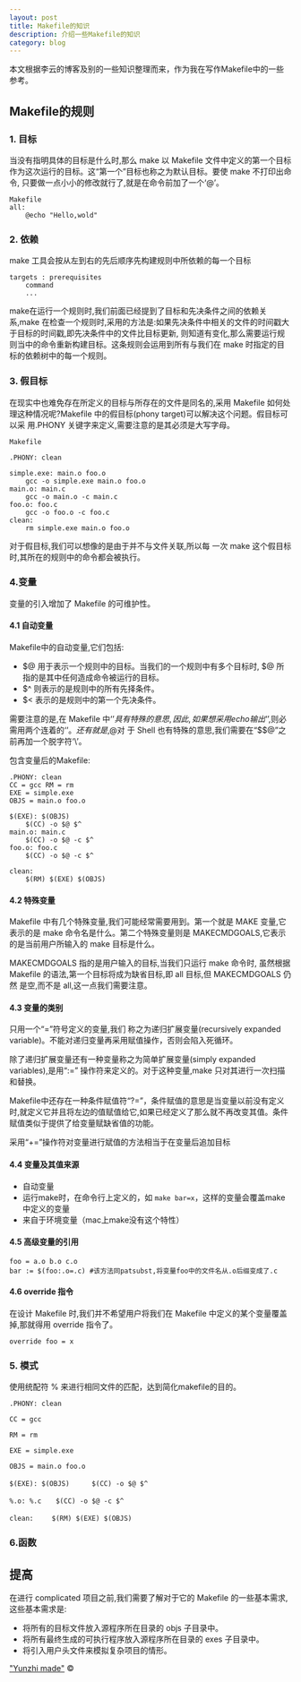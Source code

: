 ```yaml
---
layout: post
title: Makefile的知识
description: 介绍一些Makefile的知识
category: blog
---
```


本文根据李云的博客及别的一些知识整理而来，作为我在写作Makefile中的一些参考。

## Makefile的规则

### 1. 目标

当没有指明具体的目标是什么时,那么 make 以 Makefile 文件中定义的第一个目标作为这次运行的目标。这“第一个”目标也称之为默认目标。要使 make 不打印出命令, 只要做一点小小的修改就行了,就是在命令前加了一个‘@’。

	Makefile
	all:
		@echo "Hello,wold"

### 2. 依赖

make 工具会按从左到右的先后顺序先构建规则中所依赖的每一个目标

	targets : prerequisites
		command		...

make在运行一个规则时,我们前面已经提到了目标和先决条件之间的依赖关系,make 在检查一个规则时,采用的方法是:如果先决条件中相关的文件的时间戳大于目标的时间戳,即先决条件中的文件比目标更新, 则知道有变化,那么需要运行规则当中的命令重新构建目标。这条规则会运用到所有与我们在 make 时指定的目标的依赖树中的每一个规则。

### 3. 假目标

在现实中也难免存在所定义的目标与所存在的文件是同名的,采用 Makefile 如何处理这种情况呢?Makefile 中的假目标(phony target)可以解决这个问题。假目标可以采 用.PHONY 关键字来定义,需要注意的是其必须是大写字母。

	Makefile

	.PHONY: clean	simple.exe: main.o foo.o		gcc -o simple.exe main.o foo.o	main.o: main.c		gcc -o main.o -c main.c	foo.o: foo.c		gcc -o foo.o -c foo.c	clean:		rm simple.exe main.o foo.o

对于假目标,我们可以想像的是由于并不与文件关联,所以每 一次 make 这个假目标时,其所在的规则中的命令都会被执行。

### 4.变量

变量的引入增加了 Makefile 的可维护性。

#### 4.1 自动变量

Makefile中的自动变量,它们包括:
+ $@ 用于表示一个规则中的目标。当我们的一个规则中有多个目标时, $@ 所指的是其中任何造成命令被运行的目标。
+ $^ 则表示的是规则中的所有先择条件。 
+ $< 表示的是规则中的第一个先决条件。

需要注意的是,在 Makefile 中‘$’ 具有特殊的意思,因此,如果想采用 echo 输出‘$’,则必需用两个连着的‘$’。还有就是,$@对 于 Shell 也有特殊的意思,我们需要在“$$@”之前再加一个脱字符‘\’。

包含变量后的Makefile:

	.PHONY: clean	CC = gcc RM = rm	EXE = simple.exe
	OBJS = main.o foo.o
		$(EXE): $(OBJS)		$(CC) -o $@ $^	main.o: main.c		$(CC) -o $@ -c $^	foo.o: foo.c		$(CC) -o $@ -c $^		clean:		$(RM) $(EXE) $(OBJS)

#### 4.2 特殊变量

 Makefile 中有几个特殊变量,我们可能经常需要用到。第一个就是 MAKE 变量,它表示的是 make 命令名是什么。第二个特殊变量则是 MAKECMDGOALS,它表示的是当前用户所输入的 make 目标是什么。
 
MAKECMDGOALS 指的是用户输入的目标,当我们只运行 make 命令时, 虽然根据 Makefile 的语法,第一个目标将成为缺省目标,即 all 目标,但 MAKECMDGOALS 仍然 是空,而不是 all,这一点我们需要注意。

#### 4.3 变量的类别

只用一个“=”符号定义的变量,我们 称之为递归扩展变量(recursively expanded variable)。不能对递归变量再采用赋值操作，否则会陷入死循环。

除了递归扩展变量还有一种变量称之为简单扩展变量(simply expanded variables),是用“:=” 操作符来定义的。对于这种变量,make 只对其进行一次扫描和替换。

Makefile中还存在一种条件赋值符“?=”，条件赋值的意思是当变量以前没有定义时,就定义它并且将左边的值赋值给它,如果已经定义了那么就不再改变其值。条件赋值类似于提供了给变量赋缺省值的功能。

采用“+=”操作符对变量进行斌值的方法相当于在变量后追加目标

#### 4.4 变量及其值来源
+ 自动变量
+ 运行make时，在命令行上定义的，如 ` make bar=x `，这样的变量会覆盖make中定义的变量
+ 来自于环境变量（mac上make没有这个特性）

#### 4.5 高级变量的引用

	foo = a.o b.o c.o
	bar := $(foo:.o=.c) #该方法同patsubst,将变量foo中的文件名从.o后缀变成了.c
	
#### 4.6 override 指令

在设计 Makefile 时,我们并不希望用户将我们在 Makefile 中定义的某个变量覆盖掉,那就得用 override 指令了。

	override foo = x
	
### 5. 模式

使用统配符 % 来进行相同文件的匹配，达到简化makefile的目的。

`.PHONY: clean`
`CC = gcc`
`RM = rm``EXE = simple.exe `
`OBJS = main.o foo.o`

`$(EXE): $(OBJS) `
`    $(CC) -o $@ $^`
`%.o: %.c`
`    $(CC) -o $@ -c $^ `

`clean:`
`    $(RM) $(EXE) $(OBJS)`
### 6.函数

## 提高

在进行 complicated 项目之前,我们需要了解对于它的 Makefile 的一些基本需求,这些基本需求是:
+ 将所有的目标文件放入源程序所在目录的 objs 子目录中。+ 将所有最终生成的可执行程序放入源程序所在目录的 exes 子目录中。
+ 将引入用户头文件来模拟复杂项目的情形。








["Yunzhi made"](http://yunzhi.github.io) &copy;
